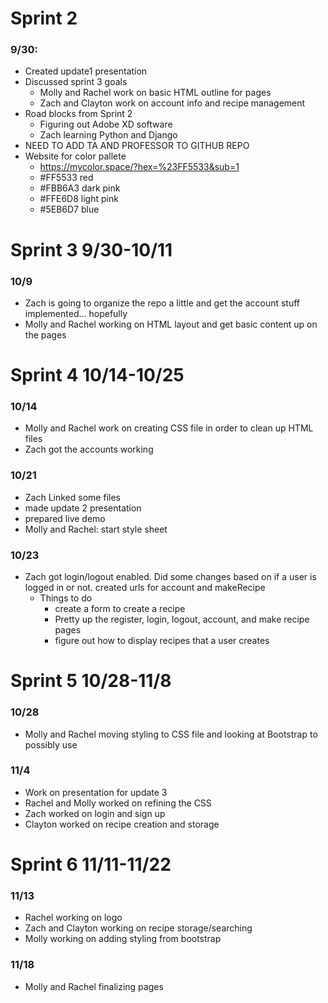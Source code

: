 # Sprint 2 

### 9/30:
-	Created update1 presentation
-	Discussed sprint 3 goals
    -	Molly and Rachel work on basic HTML outline for pages
    -	Zach and Clayton work on account info and recipe management
-	Road blocks from Sprint 2
    -	Figuring out Adobe XD software
    -	Zach learning Python and Django 
-	NEED TO ADD TA AND PROFESSOR TO GITHUB REPO
-	Website for color pallete 
    -	https://mycolor.space/?hex=%23FF5533&sub=1 
    -   #FF5533 red
    -   #FBB6A3 dark pink
    -   #FFE6D8 light pink
    -   #5EB6D7 blue

# Sprint 3 9/30-10/11

### 10/9
- Zach is going to organize the repo a little and get the account stuff implemented... hopefully
- Molly and Rachel working on HTML layout and get basic content up on the pages

# Sprint 4 10/14-10/25

### 10/14
- Molly and Rachel work on creating CSS file in order to clean up HTML files
- Zach got the accounts working 

### 10/21 
- Zach Linked some files
- made update 2 presentation
- prepared live demo
- Molly and Rachel: start style sheet

### 10/23
- Zach got login/logout enabled. Did some changes based on if a user is logged in or not. created urls for account and makeRecipe
    - Things to do
        - create a form to create a recipe
        - Pretty up the register, login, logout, account, and make recipe pages
        - figure out how to display recipes that a user creates

# Sprint 5 10/28-11/8

### 10/28
- Molly and Rachel moving styling to CSS file and looking at Bootstrap to possibly use

### 11/4
- Work on presentation for update 3
- Rachel and Molly worked on refining the CSS
- Zach worked on login and sign up
- Clayton worked on recipe creation and storage

# Sprint 6 11/11-11/22

### 11/13
- Rachel working on logo
- Zach and Clayton working on recipe storage/searching
- Molly working on adding styling from bootstrap

### 11/18
- Molly and Rachel finalizing pages
